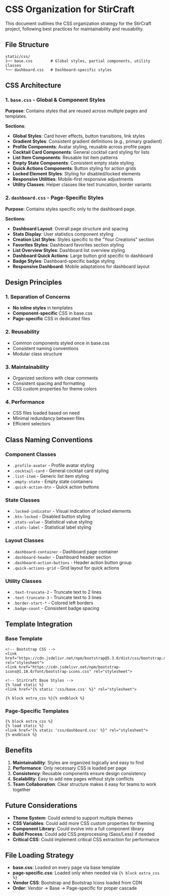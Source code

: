 # CSS Organization for StirCraft

This document outlines the CSS organization strategy for the StirCraft project, following best practices for maintainability and reusability.

## File Structure

```
static/css/
├── base.css        # Global styles, partial components, utility classes
└── dashboard.css   # Dashboard-specific styles
```

## CSS Architecture

### 1. `base.css` - Global & Component Styles

**Purpose**: Contains styles that are reused across multiple pages and templates.

**Sections**:
- **Global Styles**: Card hover effects, button transitions, link styles
- **Gradient Styles**: Consistent gradient definitions (e.g., primary gradient)
- **Profile Components**: Avatar styling, reusable across profile pages
- **Cocktail Card Components**: General cocktail card styling for lists
- **List Item Components**: Reusable list item patterns
- **Empty State Components**: Consistent empty state styling
- **Quick Actions Components**: Button styling for action grids
- **Locked Element Styles**: Styling for disabled/locked elements
- **Responsive Utilities**: Mobile-first responsive adjustments
- **Utility Classes**: Helper classes like text truncation, border variants

### 2. `dashboard.css` - Page-Specific Styles

**Purpose**: Contains styles specific only to the dashboard page.

**Sections**:
- **Dashboard Layout**: Overall page structure and spacing
- **Stats Display**: User statistics component styling
- **Creation List Styles**: Styles specific to the "Your Creations" section
- **Favorites Styles**: Dashboard favorites section styling
- **List Overview Styles**: Dashboard list overview styling
- **Dashboard Quick Actions**: Large button grid specific to dashboard
- **Badge Styles**: Dashboard-specific badge styling
- **Responsive Dashboard**: Mobile adaptations for dashboard layout

## Design Principles

### 1. **Separation of Concerns**
- **No inline styles** in templates
- **Component-specific** CSS in base.css
- **Page-specific** CSS in dedicated files

### 2. **Reusability**
- Common components styled once in base.css
- Consistent naming conventions
- Modular class structure

### 3. **Maintainability**
- Organized sections with clear comments
- Consistent spacing and formatting
- CSS custom properties for theme colors

### 4. **Performance**
- CSS files loaded based on need
- Minimal redundancy between files
- Efficient selectors

## Class Naming Conventions

### Component Classes
- `.profile-avatar` - Profile avatar styling
- `.cocktail-card` - General cocktail card styling
- `.list-item` - Generic list item styling
- `.empty-state` - Empty state containers
- `.quick-action-btn` - Quick action buttons

### State Classes
- `.locked-indicator` - Visual indication of locked elements
- `.btn-locked` - Disabled button styling
- `.stats-value` - Statistical value styling
- `.stats-label` - Statistical label styling

### Layout Classes
- `.dashboard-container` - Dashboard page container
- `.dashboard-header` - Dashboard header section
- `.dashboard-action-buttons` - Header action button group
- `.quick-actions-grid` - Grid layout for quick actions

### Utility Classes
- `.text-truncate-2` - Truncate text to 2 lines
- `.text-truncate-3` - Truncate text to 3 lines
- `.border-start-*` - Colored left borders
- `.badge-count` - Consistent badge spacing

## Template Integration

### Base Template
```django
<!-- Bootstrap CSS -->
<link href="https://cdn.jsdelivr.net/npm/bootstrap@5.3.0/dist/css/bootstrap.min.css" rel="stylesheet">
<link href="https://cdn.jsdelivr.net/npm/bootstrap-icons@1.10.0/font/bootstrap-icons.css" rel="stylesheet">

<!-- StirCraft Base Styles -->
{% load static %}
<link href="{% static 'css/base.css' %}" rel="stylesheet">

{% block extra_css %}{% endblock %}
```

### Page-Specific Templates
```django
{% block extra_css %}
{% load static %}
<link href="{% static 'css/dashboard.css' %}" rel="stylesheet">
{% endblock %}
```

## Benefits

1. **Maintainability**: Styles are organized logically and easy to find
2. **Performance**: Only necessary CSS is loaded per page
3. **Consistency**: Reusable components ensure design consistency
4. **Scalability**: Easy to add new pages without style conflicts
5. **Team Collaboration**: Clear structure makes it easy for teams to work together

## Future Considerations

- **Theme System**: Could extend to support multiple themes
- **CSS Variables**: Could add more CSS custom properties for theming
- **Component Library**: Could evolve into a full component library
- **Build Process**: Could add CSS preprocessing (Sass/Less) if needed
- **Critical CSS**: Could implement critical CSS extraction for performance

## File Loading Strategy

- **base.css**: Loaded on every page via base template
- **page-specific.css**: Loaded only when needed via `{% block extra_css %}`
- **Vendor CSS**: Bootstrap and Bootstrap Icons loaded from CDN
- **Order**: Vendor → Base → Page-specific for proper cascade
